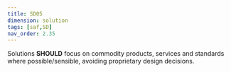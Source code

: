 ```yaml
---
title: SD05
dimension: solution
tags: [saf,SD]
nav_order: 2.35
---
```


Solutions **SHOULD** focus on commodity products, services and standards where possible/sensible, avoiding proprietary design decisions. 